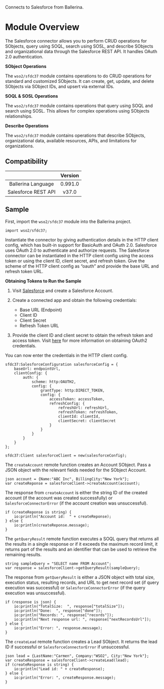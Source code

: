 Connects to Salesforce from Ballerina. 

# Module Overview

The Salesforce connector allows you to perform CRUD operations for SObjects, query using SOQL, search using SOSL, and
describe SObjects and organizational data through the Salesforce REST API. It handles OAuth 2.0 authentication.

**SObject Operations**

The `wso2/sfdc37` module contains operations to do CRUD operations for standard and customized SObjects. It can create, 
get, update, and delete SObjects via SObject IDs, and upsert via external IDs.

**SOQL & SOSL Operations**

The `wso2/sfdc37` module contains operations that query using SOQL and search using SOSL. This allows for complex 
operations using SObjects relationships.

**Describe Operations**

The `wso2/sfdc37` module contains operations that describe SObjects, organizational data, available resources, APIs, and 
limitations for organizations.

## Compatibility
|                     |    Version     |
|:-------------------:|:--------------:|
| Ballerina Language  | 0.991.0        |
| Salesforce REST API | v37.0          |

## Sample
First, import the `wso2/sfdc37` module into the Ballerina project.
```ballerina
import wso2/sfdc37;
```
Instantiate the connector by giving authentication details in the HTTP client config, which has built-in support for 
BasicAuth and OAuth 2.0. Salesforce uses OAuth 2.0 to authenticate and authorize requests. The Salesforce connector can 
be instantiated in the HTTP client config using the access token or using the client ID, client secret, and refresh 
token. Give the scheme of the HTTP client config as “oauth” and provide the base URL and refresh token URL.

**Obtaining Tokens to Run the Sample**

1. Visit [Salesforce](https://www.salesforce.com) and create a Salesforce Account.
2. Create a connected app and obtain the following credentials: 
    * Base URL (Endpoint)
    * Client ID
    * Client Secret
    * Refresh Token URL

3. Provide the client ID and client secret to obtain the refresh token and access token. Visit 
[here](https://help.salesforce.com/articleView?id=remoteaccess_authenticate_overview.htm) for more information 
on obtaining OAuth2 credentials.

You can now enter the credentials in the HTTP client config. 
```ballerina
sfdc37:SalesforceConfiguration salesforceConfig = {
    baseUrl: endpointUrl,
    clientConfig: {
        auth: {
            scheme: http:OAUTH2,
            config: {
                grantType: http:DIRECT_TOKEN,
                config: {
                    accessToken: accessToken,
                    refreshConfig: {
                        refreshUrl: refreshUrl,
                        refreshToken: refreshToken,
                        clientId: clientId,
                        clientSecret: clientSecret
                    }
                }
            }
        }
    }
};

sfdc37:Client salesforceClient = new(salesforceConfig);
```

The `createAccount` remote function creates an Account SObject. Pass a JSON object with the relevant fields needed for the SObject Account.

```ballerina
json account = {Name:"ABC Inc", BillingCity:"New York"};
var createReponse = salesforceClient->createAccount(account);
```

The response from `createAccount` is either the string ID of the created account (if the account was created successfully)
or `SalesforceConnectorError` (if the account creation was unsuccessful).

```ballerina
if (createReponse is string) {
    io:println("Account id:  " + createReponse);
} else {
    io:println(createReponse.message);
}
```

The `getQueryResult` remote function executes a SOQL query that returns all the results in a single response or if it exceeds
the maximum record limit, it returns part of the results and an identifier that can be used to retrieve the remaining results.

```ballerina
string sampleQuery = "SELECT name FROM Account";
var response = salesforceClient->getQueryResult(sampleQuery);
```

The response from `getQueryResult` is either a JSON object with total size, execution status, resulting records, and 
URL to get next record set (if query execution was successful) or `SalesforceConnectorError` (if the query execution was unsuccessful).

```ballerina
if (response is json) {
    io:println("TotalSize:  ", response["totalSize"]);
    io:println("Done:  ", response["done"]);
    io:println("Records: ", response["records"]);
    io:println("Next response url: ", response["nextRecordsUrl"]);
} else {
    io:println("Error: ", response.message);
}
```
The `createLead` remote function creates a Lead SObject. It returns the lead ID if successful or `SalesforceConnectorError` if unsuccessful.

```ballerina
json lead = {LastName:"Carmen", Company:"WSO2", City:"New York"};
var createResponse = salesforceClient->createLead(lead);
if (createResponse is string) {
    io:println("Lead id: " + createResponse);
} else {
    io:println("Error: ", createResponse.message);
}
```


